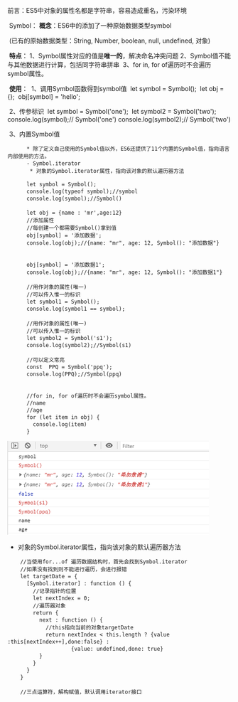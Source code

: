   前言：ES5中对象的属性名都是字符串，容易造成重名，污染环境



​    Symbol：
​      **概念**：ES6中的添加了一种原始数据类型symbol

​				(已有的原始数据类型：String, Number, boolean, null, undefined, 对象)

​      **特点**：
​        1、Symbol属性对应的值是**唯一的**，解决命名冲突问题
​        2、Symbol值不能与其他数据进行计算，包括同字符串拼串
​        3、for in, for of遍历时不会遍历symbol属性。

​      **使用**：
​        1、调用Symbol函数得到symbol值
​          let symbol = Symbol();
​          let obj = {};
​          obj[symbol] = 'hello';

​        2、传参标识
​          let symbol = Symbol('one');
​          let symbol2 = Symbol('two');
​          console.log(symbol);// Symbol('one')
​          console.log(symbol2);// Symbol('two')

​        3、内置Symbol值

          * 除了定义自己使用的Symbol值以外，ES6还提供了11个内置的Symbol值，指向语言内部使用的方法。
          - Symbol.iterator
           * 对象的Symbol.iterator属性，指向该对象的默认遍历器方法



```
      let symbol = Symbol();
      console.log(typeof symbol);//symbol
      console.log(symbol);//Symbol()

      let obj = {name : 'mr',age:12}
      //添加属性
      //每创建一个都需要Symbol()拿到值
      obj[symbol] = '添加数据';
      console.log(obj);//{name: "mr", age: 12, Symbol(): "添加数据"}


      obj[symbol] = '添加数据1';
      console.log(obj);//{name: "mr", age: 12, Symbol(): "添加数据1"}

      //用作对象的属性(唯一)
      //可以传入惟一的标识
      let symbol1 = Symbol();
      console.log(symbol1 == symbol);

      //用作对象的属性(唯一)
      //可以传入惟一的标识
      let symbol2 = Symbol('s1');
      console.log(symbol2);//Symbol(s1)

      //可以定义常亮
      const  PPQ = Symbol('ppq');
      console.log(PPQ);//Symbol(ppq)


      //for in, for of遍历时不会遍历symbol属性。
      //name
      //age
      for (let item in obj) {
        console.log(item)
      }
```



![](picc/symbol.png)







- 对象的Symbol.iterator属性，指向该对象的默认遍历器方法





```
    //当使用for...of 遍历数据结构时，首先会找到Symbol.iterator
    //如果没有找到则不能进行遍历，会进行报错
    let targetDate = {
      [Symbol.iterator] : function () {
        //记录指针的位置
        let nextIndex = 0;
        //遍历器对象
        return {
          next : function () {
            //this指向当前的对象targetDate
            return nextIndex < this.length ? {value :this[nextIndex++],done:false} :
                    {value: undefined,done: true}
          }
        }
      }
    }

    //三点运算符，解构赋值，默认调用iterator接口
```



